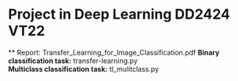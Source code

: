 # Project in Deep Learning DD2424 VT22

** Report: Transfer_Learning_for_Image_Classification.pdf
**Binary classification task:** transfer-learning.py <br />
**Multiclass classification task:** tl_mulitclass.py
